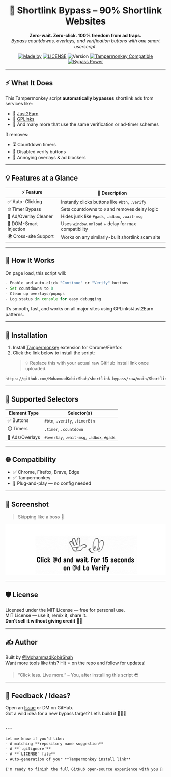 
<h1 align="center">🧨 Shortlink Bypass – 90% Shortlink Websites </h1>

<p align="center">
  <b>Zero-wait. Zero-click. 100% freedom from ad traps.</b><br>
  <i>Bypass countdowns, overlays, and verification buttons with one smart userscript.</i>
</p>

<p align="center">
  <a href="https://github.com/MohammadKobirShah"><img alt="Made by" src="https://img.shields.io/badge/Made%20by-MohammadKobirShah-9cf?style=flat&logo=github"></a>
  <a href="LICENSE"><img alt="LICENSE" src="https://img.shields.io/badge/License-MIT-blue.svg"></a>
  <img alt="Version" src="https://img.shields.io/badge/version-2025.04.10-purple?style=flat-square">
  <a href="https://www.tampermonkey.net/"><img alt="Tampermonkey Compatible" src="https://img.shields.io/badge/Tampermonkey-Compatible-brightgreen.svg?logo=google-chrome"></a>
  <a href="## 🧠 How It Works"><img alt="Bypass Power" src="https://img.shields.io/badge/bypass-mode--activated-critical?style=flat&logo=thunderbird"></a>
</p>

---

## ⚡ What It Does

This Tampermonkey script **automatically bypasses** shortlink ads from services like:

- 🔗 [Just2Earn](https://just2earn.com)
- 🔗 [GPLinks](https://gplinks.in)
- 🧪 And many more that use the same verification or ad-timer schemes

It removes:
- ⏳ Countdown timers
- 🚫 Disabled verify buttons
- 🧼 Annoying overlays & ad blockers

---

## 💡 Features at a Glance

| ⚡ Feature                    | 💬 Description                                    |
|-----------------------------|---------------------------------------------------|
| ✅ Auto-Clicking             | Instantly clicks buttons like `#btn`, `.verify`  |
| ⏱ Timer Bypass              | Sets countdowns to `0` and removes delay logic   |
| 🧼 Ad/Overlay Cleaner        | Hides junk like `#gads`, `.adbox`, `.wait-msg`   |
| 🧠 DOM-Smart Injection       | Uses `window.onload` + delay for max compatibility |
| 🌍 Cross-site Support        | Works on any similarly-built shortlink scam site |

---


## 🧠 How It Works

On page load, this script will:
```js
- Enable and auto-click "Continue" or "Verify" buttons
- Set countdowns to 0
- Clean up overlays/popups
- Log status in console for easy debugging
```

It’s smooth, fast, and works on all major sites using GPLinks/Just2Earn patterns.

---

## 🚀 Installation

1. Install [Tampermonkey](https://tampermonkey.net/) extension for Chrome/Firefox
2. Click the link below to install the script:
   > 💡 Replace this with your actual raw GitHub install link once uploaded.

```bash
https://github.com/MohammadKobirShah/shortlink-bypass/raw/main/ShortlinkBypass.user.js
```

---

## 🧩 Supported Selectors

| Element Type | Selector(s) |
|--------------|-------------|
| ✅ Buttons   | `#btn`, `.verify`, `.timerBtn` |
| ⏱️ Timers    | `.timer`, `.countdown` |
| 🚫 Ads/Overlays | `#overlay`, `.wait-msg`, `.adbox`, `#gads` |

---

## 🌐 Compatibility

- ✅ Chrome, Firefox, Brave, Edge  
- ✅ Tampermonkey  
- 🧬 Plug-and-play — no config needed

---


## 🧪 Screenshot

> Skipping like a boss 🧢

![screenshot preview](./screenshot.png)

---


## 🛡️ License

Licensed under the MIT License — free for personal use.  
MIT License — use it, remix it, share it.  
**Don’t sell it without giving credit** 🙅‍♂️

---

## ✍️ Author

Built by [@MohammadKobirShah](https://github.com/MohammadKobirShah)  
Want more tools like this? Hit ⭐ on the repo and follow for updates!

> “Click less. Live more.” – You, after installing this script 😎

---

## 💬 Feedback / Ideas?

Open an [Issue](https://github.com/MohammadKobirShah/shortlink-bypass/issues) or DM on GitHub.  
Got a wild idea for a new bypass target? Let’s build it 🔧🤖🔨
```

---

Let me know if you'd like:
- A matching **repository name suggestion**
- A **`.gitignore`**
- A **`LICENSE` file**
- Auto-generation of your **Tampermonkey install link**

I'm ready to finish the full GitHub open-source experience with you 💯
